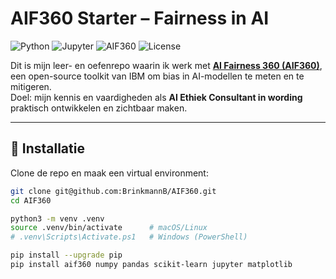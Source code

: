 # AIF360 Starter – Fairness in AI

![Python](https://img.shields.io/badge/python-3.11-blue)
![Jupyter](https://img.shields.io/badge/jupyter-notebook-orange)
![AIF360](https://img.shields.io/badge/IBM-AIF360-success)
![License](https://img.shields.io/badge/license-MIT-lightgrey)

Dit is mijn leer- en oefenrepo waarin ik werk met **[AI Fairness 360 (AIF360)](https://aif360.mybluemix.net/)**, een open-source toolkit van IBM om bias in AI-modellen te meten en te mitigeren.  
Doel: mijn kennis en vaardigheden als **AI Ethiek Consultant in wording** praktisch ontwikkelen en zichtbaar maken.

---

## 🚀 Installatie

Clone de repo en maak een virtual environment:

```bash
git clone git@github.com:BrinkmannB/AIF360.git
cd AIF360

python3 -m venv .venv
source .venv/bin/activate      # macOS/Linux
# .venv\Scripts\Activate.ps1   # Windows (PowerShell)

pip install --upgrade pip
pip install aif360 numpy pandas scikit-learn jupyter matplotlib

